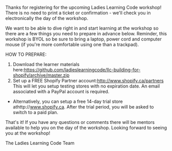 Thanks for registering for the upcoming Ladies Learning Code workshop! There is no need to print a ticket or confirmation - we'll check you in electronically the day of the workshop.

We want to be able to dive right in and start learning at the workshop so there are a few things you need to prepare in advance below. Reminder, this workshop is BYOL so be sure to bring a laptop, power cord and computer mouse (if you're more comfortable using one than a trackpad).

HOW TO PREPARE:

1. Download the learner materials here:https://github.com/ladieslearningcode/llc-building-for-shopify/archive/master.zip
2. Set up a FREE Shopify Partner account:http://www.shopify.ca/partners
This will let you setup testing stores with no expiration date. An email associated with a PayPal account is required.
* Alternatively, you can setup a free 14-day trial store athttp://www.shopify.ca. After the trial period, you will be asked to switch to a paid plan.

That's it! If you have any questions or comments there will be mentors available to help you on the day of the workshop. 
Looking forward to seeing you at the workshop!

The Ladies Learning Code Team
